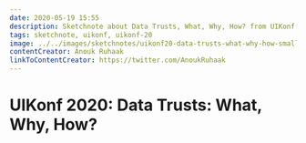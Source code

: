 ```yaml
---
date: 2020-05-19 15:55
description: Sketchnote about Data Trusts, What, Why, How? from UIKonf 2020 (online conference)
tags: sketchnote, uikonf, uikonf-20
image: ../../images/sketchnotes/uikonf20-data-trusts-what-why-how-small.jpg
contentCreator: Anouk Ruhaak
linkToContentCreator: https://twitter.com/AnoukRuhaak
---
```


# UIKonf 2020: Data Trusts: What, Why, How?

